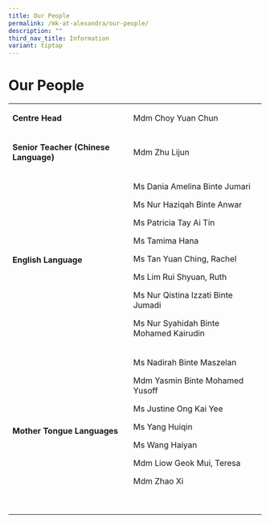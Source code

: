 ```yaml
---
title: Our People
permalink: /mk-at-alexandra/our-people/
description: ""
third_nav_title: Information
variant: tiptap
---
```

<h1><strong>Our People</strong></h1><table><tbody><tr><td rowspan="1" colspan="1"><p><strong>Centre Head</strong></p></td><td rowspan="1" colspan="1"><p>Mdm Choy Yuan Chun</p></td></tr><tr><td rowspan="1" colspan="1"><p><strong>Senior Teacher (Chinese Language)</strong></p></td><td rowspan="1" colspan="1"><p>Mdm Zhu Lijun</p></td></tr><tr><td rowspan="1" colspan="1"><p><strong>English Language</strong></p></td><td rowspan="1" colspan="1"><p>Ms Dania Amelina Binte Jumari</p><p>Ms Nur Haziqah Binte Anwar</p><p>Ms Patricia Tay Ai Tin</p><p>Ms Tamima Hana</p><p>Ms Tan Yuan Ching, Rachel</p><p>Ms Lim Rui Shyuan, Ruth</p><p>Ms Nur Qistina Izzati Binte Jumadi</p><p>Ms Nur Syahidah Binte Mohamed Kairudin</p></td></tr><tr><td rowspan="1" colspan="1"><p><strong>Mother Tongue Languages</strong></p></td><td rowspan="1" colspan="1"><p>Ms Nadirah Binte Maszelan</p><p>Mdm Yasmin Binte Mohamed Yusoff</p><p>Ms Justine Ong Kai Yee</p><p>Ms Yang Huiqin</p><p>Ms Wang Haiyan</p><p>Mdm Liow Geok Mui, Teresa</p><p>Mdm Zhao Xi</p><p>&nbsp;</p></td></tr></tbody></table><p></p>